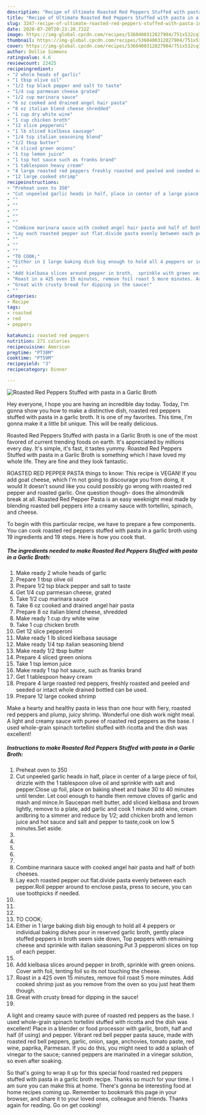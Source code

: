 ```yaml
---
description: "Recipe of Ultimate Roasted Red Peppers Stuffed with pasta in a Garlic Broth"
title: "Recipe of Ultimate Roasted Red Peppers Stuffed with pasta in a Garlic Broth"
slug: 3247-recipe-of-ultimate-roasted-red-peppers-stuffed-with-pasta-in-a-garlic-broth
date: 2020-07-20T20:23:20.732Z
image: https://img-global.cpcdn.com/recipes/5360400312827904/751x532cq70/roasted-red-peppers-stuffed-with-pasta-in-a-garlic-broth-recipe-main-photo.jpg
thumbnail: https://img-global.cpcdn.com/recipes/5360400312827904/751x532cq70/roasted-red-peppers-stuffed-with-pasta-in-a-garlic-broth-recipe-main-photo.jpg
cover: https://img-global.cpcdn.com/recipes/5360400312827904/751x532cq70/roasted-red-peppers-stuffed-with-pasta-in-a-garlic-broth-recipe-main-photo.jpg
author: Dollie Simmons
ratingvalue: 4.6
reviewcount: 22425
recipeingredient:
- "2 whole heads of garlic"
- "1 tbsp olive oil"
- "1/2 tsp black pepper and salt to taste"
- "1/4 cup parmesan cheese grated"
- "1/2 cup marinara sauce"
- "6 oz cooked and drained angel hair pasta"
- "8 oz italian blend cheese shredded"
- "1 cup dry white wine"
- "1 cup chicken broth"
- "12 slice pepperoni"
- "1 lb sliced kielbasa sausage"
- "1/4 tsp italian seasoning blend"
- "1/2 tbsp butter"
- "4 sliced green onions"
- "1 tsp lemon juice"
- "1 tsp hot sauce such as franks brand"
- "1 tablespoon heavy cream"
- "4 large roasted red peppers freshly roasted and peeled and seeded or intact whole drained bottled can be used"
- "12 large cooked shrimp"
recipeinstructions:
- "Preheat oven to 350"
- "Cut unpeeled garlic heads in half, place in center of a large piece of foil, drizzle with the 1 tablespoon olive oil  and sprinkle with salt and pepper.Close up foil, place on baking sheet and bake 30 to 40 minutes until tender. Let cool enough to handle then remove cloves of garlic and mash and mince.In Saucepan melt butter,  add sliced kielbasa and brown lightly, remove to a plate, add garlic and cook 1 minute add wine, cream andbring to a simmer and reduce by 1/2; add chicken broth and lemon juice and hot sauce and salt and pepper to taste,cook on low 5 minutes.Set aside."
- ""
- ""
- ""
- ""
- ""
- "Combine marinara sauce with cooked angel hair pasta and half of both cheeses."
- "Lay each roasted pepper out flat.divide pasta evenly between each pepper.Roll pepper around to enclose pasta, press to secure, you can use toothpicks if needed."
- ""
- ""
- ""
- "TO COOK;"
- "Either in 1 large baking dish big enough to hold all 4 peppers or individual baking dishes pour in reserved garlic broth, gently place stuffed peppers in broth seem side down, Top peppers with remaining cheese and sprinkle with italian seasoning.Put 3 pepperoni slices on top of each pepper."
- ""
- "Add kielbasa slices around pepper in broth,  sprinkle with green onions. Cover with foil, tenting foil so its not touching the cheese."
- "Roast in a 425 oven 15 minutes, remove foil roast 5 more minutes. Add cooked shrimp just as you remove from the oven so you just heat them though."
- "Great with crusty bread for dipping in the sauce!"
- ""
categories:
- Recipe
tags:
- roasted
- red
- peppers

katakunci: roasted red peppers 
nutrition: 271 calories
recipecuisine: American
preptime: "PT38M"
cooktime: "PT59M"
recipeyield: "3"
recipecategory: Dinner

---
```



![Roasted Red Peppers Stuffed with pasta in a Garlic Broth](https://img-global.cpcdn.com/recipes/5360400312827904/751x532cq70/roasted-red-peppers-stuffed-with-pasta-in-a-garlic-broth-recipe-main-photo.jpg)

Hey everyone, I hope you are having an incredible day today. Today, I'm gonna show you how to make a distinctive dish, roasted red peppers stuffed with pasta in a garlic broth. It is one of my favorites. This time, I'm gonna make it a little bit unique. This will be really delicious.

Roasted Red Peppers Stuffed with pasta in a Garlic Broth is one of the most favored of current trending foods on earth. It's appreciated by millions every day. It's simple, it's fast, it tastes yummy. Roasted Red Peppers Stuffed with pasta in a Garlic Broth is something which I have loved my whole life. They are fine and they look fantastic.

ROASTED RED PEPPER PASTA things to know: This recipe is VEGAN! If you add goat cheese, which I&#39;m not going to discourage you from doing, it would It doesn&#39;t sound like you could possibly go wrong with roasted red pepper and roasted garlic. One question though- does the almondmilk break at all. Roasted Red Pepper Pasta is an easy weeknight meal made by blending roasted bell peppers into a creamy sauce with tortellini, spinach, and cheese.


To begin with this particular recipe, we have to prepare a few components. You can cook roasted red peppers stuffed with pasta in a garlic broth using 19 ingredients and 19 steps. Here is how you cook that.

<!--inarticleads1-->

##### The ingredients needed to make Roasted Red Peppers Stuffed with pasta in a Garlic Broth:

1. Make ready 2 whole heads of garlic
1. Prepare 1 tbsp olive oil
1. Prepare 1/2 tsp black pepper and salt to taste
1. Get 1/4 cup parmesan cheese, grated
1. Take 1/2 cup marinara sauce
1. Take 6 oz cooked and drained angel hair pasta
1. Prepare 8 oz italian blend cheese, shredded
1. Make ready 1 cup dry white wine
1. Take 1 cup chicken broth
1. Get 12 slice pepperoni
1. Make ready 1 lb sliced kielbasa sausage
1. Make ready 1/4 tsp italian seasoning blend
1. Make ready 1/2 tbsp butter
1. Prepare 4 sliced green onions
1. Take 1 tsp lemon juice
1. Make ready 1 tsp hot sauce, such as franks brand
1. Get 1 tablespoon heavy cream
1. Prepare 4 large roasted red peppers, freshly roasted and peeled and seeded or intact whole drained bottled can be used.
1. Prepare 12 large cooked shrimp


Make a hearty and healthy pasta in less than one hour with fiery, roasted red peppers and plump, juicy shrimp. Wonderful one dish work night meal. A light and creamy sauce with puree of roasted red peppers as the base. I used whole-grain spinach tortellini stuffed with ricotta and the dish was excellent! 

<!--inarticleads2-->

##### Instructions to make Roasted Red Peppers Stuffed with pasta in a Garlic Broth:

1. Preheat oven to 350
1. Cut unpeeled garlic heads in half, place in center of a large piece of foil, drizzle with the 1 tablespoon olive oil  and sprinkle with salt and pepper.Close up foil, place on baking sheet and bake 30 to 40 minutes until tender. Let cool enough to handle then remove cloves of garlic and mash and mince.In Saucepan melt butter,  add sliced kielbasa and brown lightly, remove to a plate, add garlic and cook 1 minute add wine, cream andbring to a simmer and reduce by 1/2; add chicken broth and lemon juice and hot sauce and salt and pepper to taste,cook on low 5 minutes.Set aside.
1. 
1. 
1. 
1. 
1. 
1. Combine marinara sauce with cooked angel hair pasta and half of both cheeses.
1. Lay each roasted pepper out flat.divide pasta evenly between each pepper.Roll pepper around to enclose pasta, press to secure, you can use toothpicks if needed.
1. 
1. 
1. 
1. TO COOK;
1. Either in 1 large baking dish big enough to hold all 4 peppers or individual baking dishes pour in reserved garlic broth, gently place stuffed peppers in broth seem side down, Top peppers with remaining cheese and sprinkle with italian seasoning.Put 3 pepperoni slices on top of each pepper.
1. 
1. Add kielbasa slices around pepper in broth,  sprinkle with green onions. Cover with foil, tenting foil so its not touching the cheese.
1. Roast in a 425 oven 15 minutes, remove foil roast 5 more minutes. Add cooked shrimp just as you remove from the oven so you just heat them though.
1. Great with crusty bread for dipping in the sauce!
1. 


A light and creamy sauce with puree of roasted red peppers as the base. I used whole-grain spinach tortellini stuffed with ricotta and the dish was excellent! Place in a blender or food processor with garlic, broth, half and half (if using) and pepper. Vibrant red bell pepper pasta sauce, made with roasted red bell peppers, garlic, onion, sage, anchovies, tomato paste, red wine, paprika, Parmesan. If you do this, you might need to add a splash of vinegar to the sauce; canned peppers are marinated in a vinegar solution, so even after soaking. 

So that's going to wrap it up for this special food roasted red peppers stuffed with pasta in a garlic broth recipe. Thanks so much for your time. I am sure you can make this at home. There's gonna be interesting food at home recipes coming up. Remember to bookmark this page in your browser, and share it to your loved ones, colleague and friends. Thanks again for reading. Go on get cooking!
